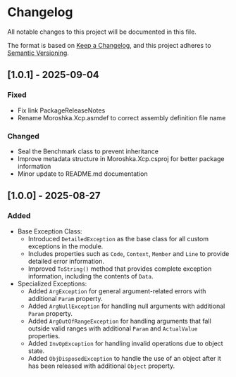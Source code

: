 # Changelog

All notable changes to this project will be documented in this file.

The format is based on [Keep a Changelog](https://keepachangelog.com/en/1.1.0/),
and this project adheres to [Semantic Versioning](https://semver.org/spec/v2.0.0.html).

## [1.0.1] - 2025-09-04

### Fixed

- Fix link PackageReleaseNotes
- Rename Moroshka.Xcp.asmdef to correct assembly definition file name

### Changed

- Seal the Benchmark class to prevent inheritance
- Improve metadata structure in Moroshka.Xcp.csproj for better package information
- Minor update to README.md documentation

## [1.0.0] - 2025-08-27

### Added

- Base Exception Class:
  - Introduced `DetailedException` as the base class for all custom exceptions in the module.
  - Includes properties such as `Code`, `Context`, `Member` and `Line` to provide detailed error information.
  - Improved `ToString()` method that provides complete exception information, including the contents of `Data`.
- Specialized Exceptions:
  - Added `ArgException` for general argument-related errors with additional `Param` property.
  - Added `ArgNullException` for handling null arguments with additional `Param` property.
  - Added `ArgOutOfRangeException` for handling arguments that fall outside valid ranges with additional `Param` and `ActualValue` properties.
  - Added `InvOpException` for handling invalid operations due to object state.
  - Added `ObjDisposedException` to handle the use of an object after it has been released with additional `Object` property.
